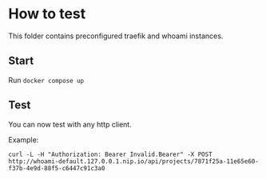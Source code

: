 # How to test

This folder contains preconfigured traefik and whoami instances.

## Start

Run `docker compose up`

## Test

You can now test with any http client.

Example:
```
curl -L -H "Authorization: Bearer Invalid.Bearer" -X POST http://whoami-default.127.0.0.1.nip.io/api/projects/7871f25a-11e65e60-f37b-4e9d-88f5-c6447c91c3a0
```
